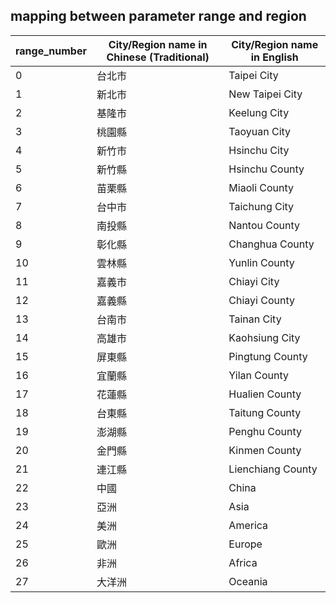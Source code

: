 ## mapping between **parameter range** and region

| range_number | City/Region name in Chinese (Traditional) | City/Region name in English |
| -------- | -------- | -------- |
| 0 | 台北市     | Taipei City     |
| 1 | 新北市 | New Taipei City |
| 2 | 基隆市 | Keelung City |
| 3 | 桃園縣 | Taoyuan City |
| 4 | 新竹市 | Hsinchu City |
| 5 | 新竹縣 | Hsinchu County |
| 6 | 苗栗縣 | Miaoli County |
| 7 | 台中市 | Taichung City |
| 8 | 南投縣 | Nantou County |
| 9 | 彰化縣 | Changhua County |
|10 | 雲林縣 | Yunlin County |
|11 | 嘉義市 | Chiayi City |
|12 | 嘉義縣 | Chiayi County |
|13 | 台南市 | Tainan City |
|14 | 高雄市 | Kaohsiung City |
|15 | 屏東縣 | Pingtung County |
|16 | 宜蘭縣 | Yilan County |
|17 | 花蓮縣 | Hualien County |
|18 | 台東縣 | Taitung County |
|19 | 澎湖縣 | Penghu County |
|20 | 金門縣 | Kinmen County |
|21 | 連江縣 | Lienchiang County |
|22 | 中國 | China |
|23 | 亞洲 | Asia |
|24 | 美洲 | America |
|25 | 歐洲 | Europe |
|26 | 非洲 | Africa |
|27 | 大洋洲 | Oceania |
